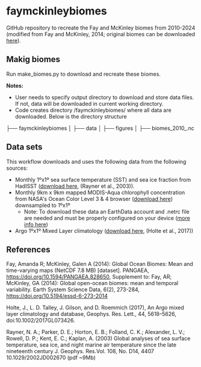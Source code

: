 # faymckinleybiomes

GitHub repository to recreate the Fay and McKinley biomes from 2010-2024 (modified from Fay and McKinley, 2014; original biomes can be downloaded [here](https://doi.pangaea.de/10.1594/PANGAEA.828650)).

## Makig biomes
Run make_biomes.py to download and recreate these biomes.

**Notes:**
- User needs to specify output directory to download and store data files. If not, data will be downloaded in current working directory.
- Code creates directory /faymckinleybiomes/ where all data are downloaded. Below is the directory structure

├── faymckinleybiomes
│   ├── data
│   ├── figures
│   ├── biomes_2010_<endyear>.nc


## Data sets
This workflow downloads and uses the following data from the following sources:
- Monthly 1ºx1º sea surface temperature (SST) and sea ice fraction from HadISST ([download here](https://www.metoffice.gov.uk/hadobs/hadisst/data/download.html]), (Rayner et al., 2003)).
- Monthly 9km x 9km mapped MODIS-Aqua chlorophyll concentration from NASA's Ocean Color Level 3 & 4 browser ([download here](https://oceandata.sci.gsfc.nasa.gov/l3/)) downsampled to 1ºx1º
  - Note: To download these data an EarthData account and .netrc file are needed and must be properly configured on your device ([more info here](https://oceancolor.gsfc.nasa.gov/data/download_methods/))
- Argo 1ºx1º Mixed Layer climatology ([download here](https://mixedlayer.ucsd.edu/), (Holte et al., 2017))

## References
Fay, Amanda R; McKinley, Galen A (2014): Global Ocean Biomes: Mean and time-varying maps (NetCDF 7.8 MB) [dataset]. PANGAEA, https://doi.org/10.1594/PANGAEA.828650,
Supplement to: Fay, AR; McKinley, GA (2014): Global open-ocean biomes: mean and temporal variability. Earth System Science Data, 6(2), 273-284, https://doi.org/10.5194/essd-6-273-2014

Holte, J., L. D. Talley, J. Gilson, and D. Roemmich (2017), An Argo mixed layer climatology and database, Geophys. Res. Lett., 44, 5618–5626, doi:10.1002/2017GL073426.

Rayner, N. A.; Parker, D. E.; Horton, E. B.; Folland, C. K.; Alexander, L. V.; Rowell, D. P.; Kent, E. C.; Kaplan, A. (2003) Global analyses of sea surface temperature, sea ice, and night marine air temperature since the late nineteenth century J. Geophys. Res.Vol. 108, No. D14, 4407 10.1029/2002JD002670  (pdf ~9Mb)
